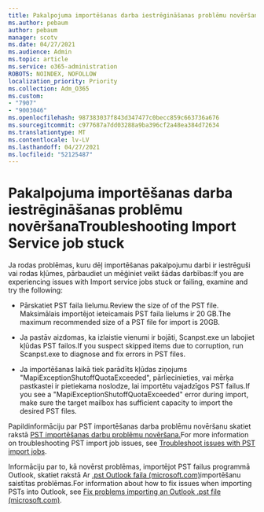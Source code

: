 ```yaml
---
title: Pakalpojuma importēšanas darba iestrēgināšanas problēmu novēršana
ms.author: pebaum
author: pebaum
manager: scotv
ms.date: 04/27/2021
ms.audience: Admin
ms.topic: article
ms.service: o365-administration
ROBOTS: NOINDEX, NOFOLLOW
localization_priority: Priority
ms.collection: Adm_O365
ms.custom:
- "7907"
- "9003046"
ms.openlocfilehash: 987383037f843d347477c0becc859c663736a676
ms.sourcegitcommit: c977687a7dd03288a9ba396cf2a48ea384d72634
ms.translationtype: MT
ms.contentlocale: lv-LV
ms.lasthandoff: 04/27/2021
ms.locfileid: "52125487"
---
```

# <a name="troubleshooting-import-service-job-stuck"></a><span data-ttu-id="429ac-102">Pakalpojuma importēšanas darba iestrēgināšanas problēmu novēršana</span><span class="sxs-lookup"><span data-stu-id="429ac-102">Troubleshooting Import Service job stuck</span></span>

<span data-ttu-id="429ac-103">Ja rodas problēmas, kuru dēļ importēšanas pakalpojumu darbi ir iestrēguši vai rodas kļūmes, pārbaudiet un mēģiniet veikt šādas darbības:</span><span class="sxs-lookup"><span data-stu-id="429ac-103">If you are experiencing issues with Import service jobs stuck or failing, examine and try the following:</span></span>

- <span data-ttu-id="429ac-104">Pārskatiet PST faila lielumu.</span><span class="sxs-lookup"><span data-stu-id="429ac-104">Review the size of of the PST file.</span></span> <span data-ttu-id="429ac-105">Maksimālais importējot ieteicamais PST faila lielums ir 20 GB.</span><span class="sxs-lookup"><span data-stu-id="429ac-105">The maximum recommended size of a PST file for import is 20GB.</span></span>

- <span data-ttu-id="429ac-106">Ja pastāv aizdomas, ka izlaistie vienumi ir bojāti, Scanpst.exe un labojiet kļūdas PST failos.</span><span class="sxs-lookup"><span data-stu-id="429ac-106">If you suspect skipped items due to corruption, run Scanpst.exe to diagnose and fix errors in PST files.</span></span>

- <span data-ttu-id="429ac-107">Ja importēšanas laikā tiek parādīts kļūdas ziņojums "MapiExceptionShutoffQuotaExceeded", pārliecinieties, vai mērķa pastkastei ir pietiekama noslodze, lai importētu vajadzīgos PST failus.</span><span class="sxs-lookup"><span data-stu-id="429ac-107">If you see a "MapiExceptionShutoffQuotaExceeded" error during import, make sure the target mailbox has sufficient capacity to import the desired PST files.</span></span>

<span data-ttu-id="429ac-108">Papildinformāciju par PST importēšanas darba problēmu novēršanu skatiet rakstā [PST importēšanas darbu problēmu novēršana.](https://docs.microsoft.com/office365/troubleshoot/pst-import-service/issues-with-pst-import-job)</span><span class="sxs-lookup"><span data-stu-id="429ac-108">For more information on troubleshooting PST import job issues, see [Troubleshoot issues with PST import jobs](https://docs.microsoft.com/office365/troubleshoot/pst-import-service/issues-with-pst-import-job).</span></span>

<span data-ttu-id="429ac-109">Informāciju par to, kā novērst problēmas, importējot PST failus programmā Outlook, skatiet rakstā Ar [.pst Outlook faila (microsoft.com)](https://support.microsoft.com/topic/fix-problems-importing-an-outlook-pst-file-2d2e50dc-5c36-4ab2-ab50-f1be733b3d6e?ui=en-us&rs=en-us&ad=us)importēšanu saistītas problēmas.</span><span class="sxs-lookup"><span data-stu-id="429ac-109">For information about how to fix issues when importing PSTs into Outlook, see [Fix problems importing an Outlook .pst file (microsoft.com)](https://support.microsoft.com/topic/fix-problems-importing-an-outlook-pst-file-2d2e50dc-5c36-4ab2-ab50-f1be733b3d6e?ui=en-us&rs=en-us&ad=us).</span></span>